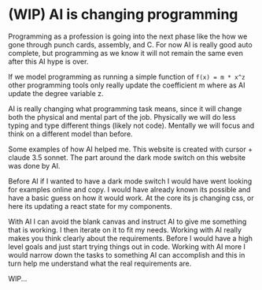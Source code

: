 # (WIP) AI is changing programming

Programming as a profession is going into the next phase like the how we gone through punch cards, assembly, and C.
For now AI is really good auto complete, but programming as we know it will not remain the same even after this AI hype is over.


If we model programming as running a simple function of ```f(x) = m * x^z```
other programming tools only really update the coefficient m where as AI update the degree variable z. 

AI is really changing what programming task means, since it will change both the physical and mental part of the job. Physically we will do less typing and type different things (likely not code). Mentally we will focus and think on a different model than before.

Some examples of how AI helped me. This website is created with cursor + claude 3.5 sonnet. The part around the dark mode switch on this website was done by AI. 

Before AI if I wanted to have a dark mode switch I would have went looking for examples online and copy. I would have already known its possible and have a basic guess on how it would work. At the core its js changing css, or here its updating a react state for my components. 

With AI I can avoid the blank canvas and instruct AI to give me something that is working. I then iterate on it to fit my needs. Working with AI really makes you think clearly about the requirements. Before I would have a high level goals and just start trying things out in code. Working with AI more I would narrow down the tasks to something AI can accomplish and this in turn help me understand what the real requirements are. 

WIP...